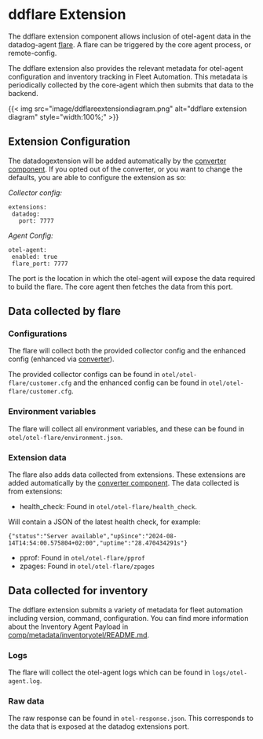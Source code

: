 # ddflare Extension

The ddflare extension component allows inclusion of otel-agent data in the datadog-agent [flare](https://docs.datadoghq.com/agent/troubleshooting/send_a_flare/?tab=agent). A flare can be triggered by the core agent process, or remote-config. 

The ddflare extension also provides the relevant metadata for otel-agent configuration and inventory tracking in Fleet Automation. This metadata is periodically collected by the core-agent which then submits that data to the backend.

{{< img src="image/ddflareextensiondiagram.png" alt="ddflare extension diagram" style="width:100%;" >}}

## Extension Configuration

The datadogextension will be added automatically by the [converter component](../converter/README.md). If you opted out of the converter, or you want to change the defaults, you are able to configure the extension as so:

*Collector config:*
```
extensions:
 datadog:
   port: 7777
```

*Agent Config:*
```
otel-agent:
 enabled: true
 flare_port: 7777
```

The port is the location in which the otel-agent will expose the data required to build the flare. The core agent then fetches the data from this port.

## Data collected by flare

### Configurations

The flare will collect both the provided collector config and the enhanced config (enhanced via [converter](../converter/README.md)). 

The provided collector configs can be found in `otel/otel-flare/customer.cfg` and the enhanced config can be found in `otel/otel-flare/customer.cfg`.

### Environment variables

The flare will collect all environment variables, and these can be found in `otel/otel-flare/environment.json`.

### Extension data

The flare also adds data collected from extensions. These extensions are added automatically by the [converter component](../converter/README.md). The data collected is from extensions:
- health_check: Found in `otel/otel-flare/health_check`. 

Will contain a JSON of the latest health check, for example:

```
{"status":"Server available","upSince":"2024-08-14T14:54:00.575804+02:00","uptime":"28.470434291s"}
```
- pprof: Found in `otel/otel-flare/pprof`
- zpages: Found in `otel/otel-flare/zpages`

## Data collected for inventory

The ddflare extension submits a variety of metadata for fleet automation including version, command, configuration. You can find more information about the Inventory Agent Payload in [comp/metadata/inventoryotel/README.md](../metadata/inventoryotel/README.md).

### Logs

The flare will collect the otel-agent logs which can be found in `logs/otel-agent.log`.

### Raw data

The raw response can be found in `otel-response.json`. This corresponds to the data that is exposed at the datadog extensions port.
